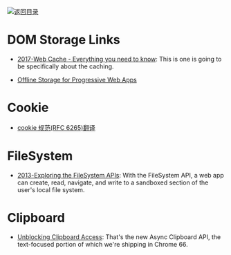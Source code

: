[![返回目录](https://user-images.githubusercontent.com/5803001/38079637-ff0abcf0-3371-11e8-9b76-ad651620afc7.jpg)](https://github.com/wxyyxc1992/Awesome-Links)

# DOM Storage Links

- [2017-Web Cache - Everything you need to know](http://kamranahmed.info/blog/2017/03/14/quick-guide-to-http-caching/?rd=1): This is one is going to be specifically about the caching.

- [Offline Storage for Progressive Web Apps](https://medium.com/dev-channel/offline-storage-for-progressive-web-apps-70d52695513c#.19w8r1c4o)

# Cookie

- [cookie 规范(RFC 6265)翻译](https://github.com/renaesop/blog/issues/4)

# FileSystem

- [2013-Exploring the FileSystem APIs](https://www.html5rocks.com/en/tutorials/file/filesystem/): With the FileSystem API, a web app can create, read, navigate, and write to a sandboxed section of the user's local file system.

# Clipboard

- [Unblocking Clipboard Access](https://developers.google.com/web/updates/2018/03/clipboardapi): That's the new Async Clipboard API, the text-focused portion of which we're shipping in Chrome 66.
